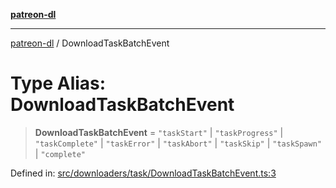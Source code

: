 [**patreon-dl**](../README.md)

***

[patreon-dl](../README.md) / DownloadTaskBatchEvent

# Type Alias: DownloadTaskBatchEvent

> **DownloadTaskBatchEvent** = `"taskStart"` \| `"taskProgress"` \| `"taskComplete"` \| `"taskError"` \| `"taskAbort"` \| `"taskSkip"` \| `"taskSpawn"` \| `"complete"`

Defined in: [src/downloaders/task/DownloadTaskBatchEvent.ts:3](https://github.com/patrickkfkan/patreon-dl/blob/4dbe5b7f9bc86c654049194392d94f0aeefc44c0/src/downloaders/task/DownloadTaskBatchEvent.ts#L3)
